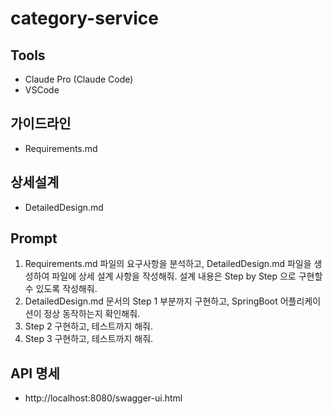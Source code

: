 # category-service

## Tools
- Claude Pro (Claude Code)
- VSCode

## 가이드라인
- Requirements.md

## 상세설계
- DetailedDesign.md 

## Prompt
  1. Requirements.md 파일의 요구사항을 분석하고, DetailedDesign.md 파일을 생성하여 파일에 상세 설계 사항을 작성해줘. 
설계 내용은 Step by Step 으로 구현할 수 있도록 작성해줘.
  2. DetailedDesign.md 문서의 Step 1 부분까지 구현하고, SpringBoot 어플리케이션이 정상 동작하는지 확인해줘.
  3. Step 2 구현하고, 테스트까지 해줘.
  4. Step 3 구현하고, 테스트까지 해줘.

## API 명세
- http://localhost:8080/swagger-ui.html